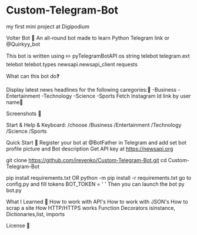 # Custom-Telegram-Bot
my  first mini project at Digipodium

Volter Bot 🤖
An all-round bot made to learn Python
Telegram link or @Quirkyy_bot


This bot is written using ✏️
pyTelegramBotAPI
os
string
telebot
telegram.ext
telebot
telebot.types
newsapi.newsapi_client
requests

What can this bot do❓

Display latest news headlines for the following caregories:📰
-Business
-Entertainment
-Technology
-Science
-Sports
Fetch Instagram Id link by user name📲

Screenshots 📸
		
Start & Help & Keyboard:
/choose
/Business
/Entertainment
/Technology
/Science
/Sports

Quick Start 🚀
Register your bot at @BotFather in Telegram and add set bot profile picture and Bot description
Get API key at https://newsapi.org

git clone https://github.com/irevenko/Custom-Telegram-Bot.git
cd Custom-Telegram-Bot

pip install requirements.txt
OR
python -m pip install -r requirements.txt
go to config.py and fill tokens
BOT_TOKEN = ' '
Then you can launch the bot py bot.py

What I Learned 🧠
How to work with API's 
How to work with JSON's 
How to scrap a site 
How HTTP/HTTPS works
Function Decorators
isinstance, Dictionaries,list, imports


License 📑

